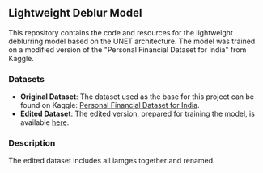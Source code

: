 ## Lightweight Deblur Model

This repository contains the code and resources for the lightweight deblurring model based on the UNET architecture. The model was trained on a modified version of the "Personal Financial Dataset for India" from Kaggle.

### Datasets

- **Original Dataset**: The dataset used as the base for this project can be found on Kaggle: [Personal Financial Dataset for India](https://www.kaggle.com/datasets/mehaksingal/personal-financial-dataset-for-india).
- **Edited Dataset**: The edited version, prepared for training the model, is available [here](https://drive.google.com/file/d/1fj-yT0GA304MV7zxxnPNaHSjiaALWj73/view?usp=sharing).

### Description

The edited dataset includes all iamges together and renamed.
